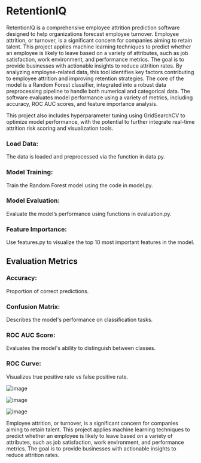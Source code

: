 # RetentionIQ

RetentionIQ is a comprehensive employee attrition prediction software designed to help organizations forecast employee turnover. Employee attrition, or turnover, is a significant concern for companies aiming to retain talent. This project applies machine learning techniques to predict whether an employee is likely to leave based on a variety of attributes, such as job satisfaction, work environment, and performance metrics. The goal is to provide businesses with actionable insights to reduce attrition rates. By analyzing employee-related data, this tool identifies key factors contributing to employee attrition and improving retention strategies. The core of the model is a Random Forest classifier, integrated into a robust data preprocessing pipeline to handle both numerical and categorical data. The software evaluates model performance using a variety of metrics, including accuracy, ROC AUC scores, and feature importance analysis.

This project also includes hyperparameter tuning using GridSearchCV to optimize model performance, with the potential to further integrate real-time attrition risk scoring and visualization tools.

### Load Data: 
The data is loaded and preprocessed via the function in data.py.

### Model Training:
Train the Random Forest model using the code in model.py.

### Model Evaluation: 
Evaluate the model’s performance using functions in evaluation.py.

### Feature Importance: 
Use features.py to visualize the top 10 most important features in the model.

## Evaluation Metrics
### Accuracy: 
Proportion of correct predictions.

### Confusion Matrix: 
Describes the model's performance on classification tasks.

### ROC AUC Score: 
Evaluates the model's ability to distinguish between classes.

### ROC Curve:
Visualizes true positive rate vs false positive rate.

![image](https://github.com/user-attachments/assets/bbc063c1-c6af-4d78-a2cc-0fc7c0387a50)

![image](https://github.com/user-attachments/assets/cfde2f42-800b-4580-a80e-2d2709ce522c)

![image](https://github.com/user-attachments/assets/127febdc-5536-4ea7-9e96-2b7c51e313e4)

Employee attrition, or turnover, is a significant concern for companies aiming to retain talent. This project applies machine learning techniques to predict whether an employee is likely to leave based on a variety of attributes, such as job satisfaction, work environment, and performance metrics. The goal is to provide businesses with actionable insights to reduce attrition rates.
